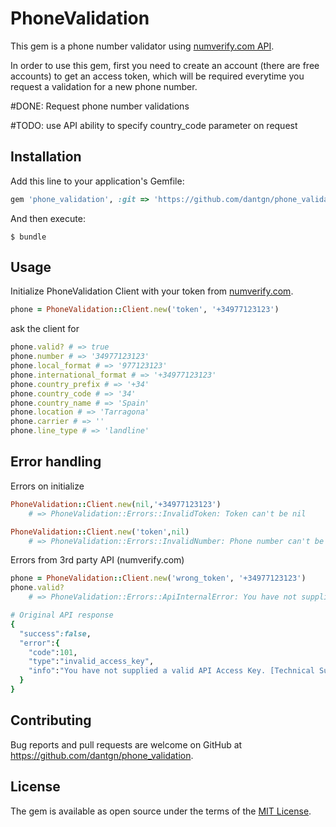 # PhoneValidation

This gem is a phone number validator using [numverify.com API](https://www.numverify.com).

In order to use this gem, first you need to create an account (there are free accounts) to get an access token, which will be required everytime you request a validation for a new phone number.

#DONE: Request phone number validations

#TODO: use API ability to specify country_code parameter on request

## Installation

Add this line to your application's Gemfile:

```ruby
gem 'phone_validation', :git => 'https://github.com/dantgn/phone_validation.git'
```

And then execute:

    $ bundle


## Usage

Initialize PhoneValidation Client with your token from [numverify.com](https://www.numverify.com).


```ruby
phone = PhoneValidation::Client.new('token', '+34977123123')
```

ask the client for

```ruby
phone.valid? # => true
phone.number # => '34977123123'
phone.local_format # => '977123123'
phone.international_format # => '+34977123123'
phone.country_prefix # => '+34'
phone.country_code # => '34'
phone.country_name # => 'Spain'
phone.location # => 'Tarragona'
phone.carrier # => ''
phone.line_type # => 'landline'
```

## Error handling

Errors on initialize

```ruby
PhoneValidation::Client.new(nil,'+34977123123')
    # => PhoneValidation::Errors::InvalidToken: Token can't be nil

PhoneValidation::Client.new('token',nil)
    # => PhoneValidation::Errors::InvalidNumber: Phone number can't be nil    
```

Errors from 3rd party API (numverify.com)

```ruby
phone = PhoneValidation::Client.new('wrong_token', '+34977123123')
phone.valid?
    # => PhoneValidation::Errors::ApiInternalError: You have not supplied a valid API Access Key. [Technical Support: support@apilayer.com]

# Original API response
{
  "success":false,
  "error":{
    "code":101,
    "type":"invalid_access_key",
    "info":"You have not supplied a valid API Access Key. [Technical Support: support@apilayer.com]"
  }
}

```

## Contributing

Bug reports and pull requests are welcome on GitHub at https://github.com/dantgn/phone_validation.

## License

The gem is available as open source under the terms of the [MIT License](https://opensource.org/licenses/MIT).
